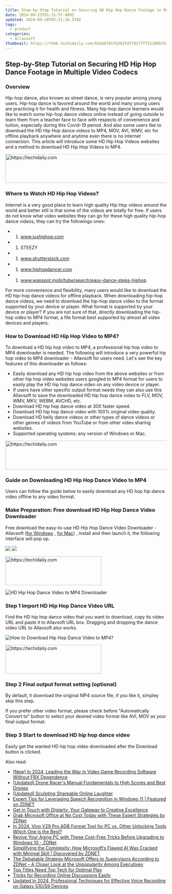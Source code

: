```yaml
---
title: Step-by-Step Tutorial on Securing HD Hip Hop Dance Footage in Multiple Video Codecs
date: 2024-09-23T01:15:57.809Z
updated: 2024-09-28T05:21:26.579Z
tags:
  - product
categories:
  - allavsoft
thumbnail: https://thmb.techidaily.com/81ebbf817b363fd779177ff51390b7d133960a10883de886d722f86edd02f3d2.jpg
---
```


## Step-by-Step Tutorial on Securing HD Hip Hop Dance Footage in Multiple Video Codecs

### Overview

Hip-hop dance, also known as street dance, is very popular among young users. Hip-hop dance is favored around the world and many young users are practicing it for health and fitness. Many hip-hop dance learners would like to watch some hip-hop dance videos online instead of going outside to learn them from a teacher face to face with respects of convenience and tuition, especially during this Covid-19 period. And also some users like to download the HD Hip Hop dance videos to MP4, MOV, AVI, WMV, etc for offline playback anywhere and anytime even there is no internet connection. This article will introduce some HD Hip Hop Videos websites and a method to download HD Hip Hop Videos to MP4.

<!-- affiliate ads begin -->
<a href="https://appsumo.8odi.net/c/5597632/2068408/7443" target="_top" id="2068408">
  <img src="//a.impactradius-go.com/display-ad/7443-2068408" border="0" alt="https://techidaily.com" width="728" height="90"/>
</a>
<img height="0" width="0" src="https://appsumo.8odi.net/i/5597632/2068408/7443" style="position:absolute;visibility:hidden;" border="0" />
<!-- affiliate ads end -->

### Where to Watch HD Hip Hop Videos?

Internet is a very good place to learn high quality Hip Hop videos around the world and better still is that some of the videos are totally for free. If users do not know what video websites they can go for these high quality hip-hop dance videos, they can try the followings ones:

* 1. www.jushiphop.com
* 1. STEEZY
* 1. www.shutterstock.com
* 1. www.hiphopdancer.com
* 1. www.wapspot.mobi/tube/search/easy-dance-steps-hiphop

For more convenience and flexibility, many users would like to download the HD hip-hop dance videos for offline playback. When downloading hip-hop dance videos, we need to download the hip-hop dance video to the format supported by your device or player. What format is supported by your device or player? If you are not sure of that, directly downloading the hip-hop video to MP4 format, a file format best supported by almost all video devices and players.

### How to Download HD Hip Hop Video to MP4?

To download a HD hip hop video to MP4, a professional hip hop video to MP4 downloader is needed. The following will introduce a very powerful hip hop video to MP4 downloader - Allavsoft for users need. Let's see the key features of this downloader as follows:

* Easily download any HD hip hop video from the above websites or from other hip hop video websites users googled to MP4 format for users to easily play the HD hip hop dance video on any video device or player.
* If users have other specific output format needs they can also use this Allavsoft to save the downloaded HD hip hop dance video to FLV, MOV, WMV, MKV, WEBM, AVCHD, etc.
* Download HD hip hop dance video at 30X faster speed.
* Download HD hip hop dance video with 100% original video quality.
* Download HD belly dance videos or other types of dance videos or other genres of videos from YouTube or from other video sharing websites.
* Supported operating systems: any version of Windows or Mac.

<!-- affiliate ads begin -->
<a href="https://appsumo.8odi.net/c/5597632/2044586/7443" target="_top" id="2044586">
  <img src="//a.impactradius-go.com/display-ad/7443-2044586" border="0" alt="https://techidaily.com" width="728" height="90"/>
</a>
<img height="0" width="0" src="https://appsumo.8odi.net/i/5597632/2044586/7443" style="position:absolute;visibility:hidden;" border="0" />
<!-- affiliate ads end -->

### Guide on Downloading HD Hip Hop Dance Video to MP4

Users can follow the guide below to easily download any HD hop hip dance video offline to any video format.

### Make Preparation: Free download HD Hip Hop Dance Video Downloader

Free download the easy-to-use HD Hip Hop Dance Video Downloader - Allavsoft ([for Windows](https://tools.techidaily.com/allavsoft/products/) , [for Mac](https://tools.techidaily.com/allavsoft/products/)) , install and then launch it, the following interface will pop up.

[![](https://www.allavsoft.com/how-to/../images/how-to/free-download-win.jpg)](https://tools.techidaily.com/allavsoft/products/) [![](https://www.allavsoft.com/how-to/../images/how-to/free-download-mac.jpg)](https://tools.techidaily.com/allavsoft/products/)

<!-- affiliate ads begin -->
<a href="https://aligracehair.sjv.io/c/5597632/2135355/19272" target="_top" id="2135355">
  <img src="//a.impactradius-go.com/display-ad/19272-2135355" border="0" alt="https://techidaily.com" width="300" height="90"/>
</a>
<img height="0" width="0" src="https://aligracehair.sjv.io/i/5597632/2135355/19272" style="position:absolute;visibility:hidden;" border="0" />
<!-- affiliate ads end -->

![HD Hip Hop Dance Video to MP4 Downloader](https://www.allavsoft.com/how-to/../images/allavsoft/screen-shot-600.jpg)

### Step 1 Import HD Hip Hop Dance Video URL

Find the HD hip hop dance video that you want to download, copy its video URL and paste it to Allavsoft URL box. Dragging and dropping the dance video URL to Allavsoft also works.

![How to Download Hip Hop Dance Video to MP4?](https://www.allavsoft.com/how-to/../images/how-to/download-rtmp-video/download-rtmp-video.jpg)

<!-- affiliate ads begin -->
<a href="https://aligracehair.sjv.io/c/5597632/1938745/19272" target="_top" id="1938745">
  <img src="//a.impactradius-go.com/display-ad/19272-1938745" border="0" alt="https://techidaily.com" width="300" height="90"/>
</a>
<img height="0" width="0" src="https://aligracehair.sjv.io/i/5597632/1938745/19272" style="position:absolute;visibility:hidden;" border="0" />
<!-- affiliate ads end -->

### Step 2 Final output format setting (optional)

By default, it download the original MP4 source file, if you like it, simpley skip this step.

If you prefer other video format, please check before "Automatically Convert to" button to select your desired video format like AVI, MOV as your final output format.

### Step 3 Start to download HD hip hop dance video

Easily get the wanted HD hip hop video downloaded after the Download button is clicked.

<ins class="adsbygoogle"
     style="display:block"
     data-ad-format="autorelaxed"
     data-ad-client="ca-pub-7571918770474297"
     data-ad-slot="1223367746"></ins>

<ins class="adsbygoogle"
     style="display:block"
     data-ad-client="ca-pub-7571918770474297"
     data-ad-slot="8358498916"
     data-ad-format="auto"
     data-full-width-responsive="true"></ins>

<span class="atpl-alsoreadstyle">Also read:</span>
<div><ul>
<li><a href="https://screen-recording.techidaily.com/new-in-2024-leading-the-way-in-video-game-recording-software-without-fbx-dependence/"><u>[New] In 2024, Leading the Way in Video Game Recording Software Without FBX Dependence</u></a></li>
<li><a href="https://article-tips.techidaily.com/updated-drone-racers-manual-fundamentals-to-high-scores-and-best-drones/"><u>[Updated] Drone Racer's Manual Fundamentals to High Scores and Best Drones</u></a></li>
<li><a href="https://extra-approaches.techidaily.com/updated-sculpting-shareable-online-laughter/"><u>[Updated] Sculpting Shareable Online Laughter</u></a></li>
<li><a href="https://win-info.techidaily.com/expert-tips-for-leveraging-speech-recognition-in-windows-11-featured-on-zdnet/"><u>Expert Tips for Leveraging Speech Recognition in Windows 11 | Featured on ZDNET</u></a></li>
<li><a href="https://solve-lab.techidaily.com/get-in-touch-with-digiarty-your-gateway-to-creative-excellence/"><u>Get in Touch with Digiarty: Your Gateway to Creative Excellence</u></a></li>
<li><a href="https://win-info.techidaily.com/grab-microsoft-office-at-no-cost-today-with-these-expert-strategies-by-zdnet/"><u>Grab Microsoft Office at No Cost Today with These Expert Strategies by ZDNet</u></a></li>
<li><a href="https://bypass-frp.techidaily.com/in-2024-vivo-v29-pro-adb-format-tool-for-pc-vs-other-unlocking-tools-which-one-is-the-best-by-drfone-android/"><u>In 2024, Vivo V29 Pro ADB Format Tool for PC vs. Other Unlocking Tools Which One is the Best?</u></a></li>
<li><a href="https://win-info.techidaily.com/revive-your-aging-pc-with-these-cost-free-tricks-before-upgrading-to-windows-10-zdnet/"><u>Revive Your Aging PC with These Cost-Free Tricks Before Upgrading to Windows 10 - ZDNet</u></a></li>
<li><a href="https://win-info.techidaily.com/simplifying-the-complexity-how-microsofts-flawed-ai-was-cracked-with-minimal-skill-discovered-by-zdnet/"><u>Simplifying the Complexity: How Microsoft’s Flawed AI Was Cracked with Minimal Skill | Discovered by ZDNET</u></a></li>
<li><a href="https://win-info.techidaily.com/the-debatable-strategy-microsoft-offers-to-supervisors-according-to-zdnet-a-closer-look-at-the-unpopularity-among-executives/"><u>The Debatable Strategy Microsoft Offers to Supervisors According to ZDNet – A Closer Look at the Unpopularity Among Executives</u></a></li>
<li><a href="https://games-able.techidaily.com/top-titles-need-top-tech-for-optimal-play/"><u>Top Titles Need Top Tech for Optimal Play</u></a></li>
<li><a href="https://screen-sharing-recording.techidaily.com/tricks-for-recording-online-discussions-easily/"><u>Tricks for Recording Online Discussions Easily</u></a></li>
<li><a href="https://audio-shaping.techidaily.com/updated-in-2024-professional-techniques-for-effective-voice-recording-on-galaxy-s10s9-devices/"><u>Updated In 2024, Professional Techniques for Effective Voice Recording on Galaxy S10/S9 Devices</u></a></li>
</ul></div>

